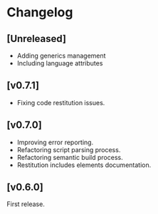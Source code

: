 
# Changelog

## [Unreleased]

- Adding generics management
- Including language attributes

## [v0.7.1]

- Fixing code restitution issues.

## [v0.7.0]

- Improving error reporting.
- Refactoring script parsing process.
- Refactoring semantic build process.
- Restitution includes elements documentation.

## [v0.6.0]

First release.
